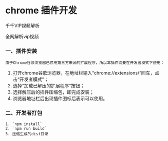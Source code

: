 # chrome 插件开发

千千VIP视频解析

全网解析vip视频

### 一、插件安装

    由于Chrome谷歌浏览器已停用第三方来源的扩展程序，所以本插件需要在开发者模式下使用：

 1. 打开chrome谷歌浏览器，在地址栏输入“chrome://extensions/”回车，点击“开发者模式”；
 2. 选择“加载已解压的扩展程序”按钮；
 3. 选择解压后的插件压缩包，即完成安装；
 4. 浏览器地址栏后出现插件图标后表示可以使用。

### 二、开发者打包

    1. `npm install`
    2. `npm run build`
    3. 压缩生成的dist目录

 
